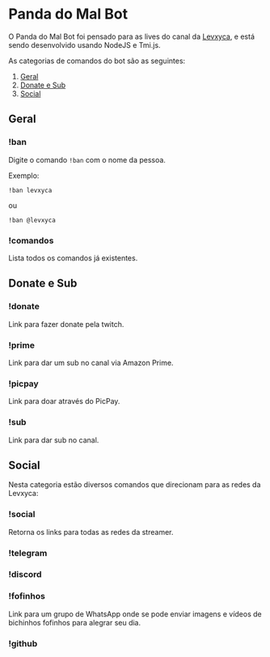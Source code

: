 # Panda do Mal Bot

O Panda do Mal Bot foi pensado para as lives do canal da [Levxyca](https://twitch.tv/levxyca), e está sendo desenvolvido usando NodeJS e Tmi.js.

As categorias de comandos do bot são as seguintes:

1. [Geral](#geral)
2. [Donate e Sub](#donate)
3. [Social](#social)


## Geral


### !ban

Digite o comando `!ban` com  o nome da pessoa.

Exemplo:

`!ban levxyca`

ou

`!ban @levxyca`

### !comandos

Lista todos os comandos já existentes.


## Donate e Sub

### !donate

Link para fazer donate pela twitch.

### !prime

Link para dar um sub no canal via Amazon Prime.

### !picpay

Link para doar através do PicPay.

### !sub

Link para dar sub no canal.


## Social

Nesta categoria estão diversos comandos que direcionam para as redes da Levxyca:

### !social

Retorna os links para todas as redes da streamer.

### !telegram

### !discord

### !fofinhos

Link para um grupo de WhatsApp onde se pode enviar imagens e vídeos de bichinhos fofinhos para alegrar seu dia.

### !github

